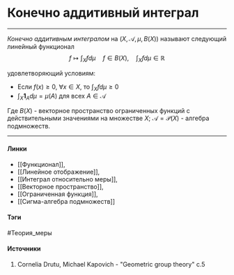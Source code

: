 # Конечно аддитивный интеграл
***
*Конечно аддитивным интегралом* на $(X,\mathcal{A},\mu,B(X))$ называют следующий линейный функционал $$f\mapsto\int_{X}fd\mu\quad f\in B(X),\quad\int_{X}fd\mu\in\mathbb{R}$$

удовлетворяющий условиям:
- Если $f(x)\ge0$, $\forall x\in X$, то $\int_{X}fd\mu\ge0$
- $\int_{X}\textbf{1}_{A}d\mu=\mu(A)$ для всех $A\in\mathcal{A}$

Где $B(X)$ - векторное пространство ограниченных функций с действительными значениями на множестве $X$; $\mathcal{A}=\mathcal{P}(X)$ - алгебра подмножеств.
***
#### Линки
- [[Функционал]],
- [[Линейное отображение]],
- [[Интеграл относительно меры]],
- [[Векторное пространство]],
- [[Ограниченная функция]],
- [[Сигма-алгебра подмножеств]]
#### Тэги
 #Теория_меры 
#### Источники
1. Cornelia Drutu, Michael Kapovich - "Geometric group theory" c.5